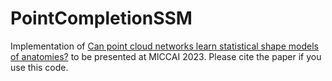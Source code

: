# PointCompletionSSM
Implementation of [Can point cloud networks learn statistical shape models of anatomies?](https://arxiv.org/abs/2305.05610) to be presented at MICCAI 2023.
Please cite the paper if you use this code.
